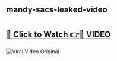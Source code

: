 ## mandy-sacs-leaked-video 

# <h2><a href="http://freeplayer.one?title=mandy-sacs-leaked-video&ref=21J">🔗 Click to Watch 👉🔴 VIDEO</a></h2>

<a href="http://freeplayer.one?title=mandy-sacs-leaked-video&ref=21J" rel="nofollow" data-target="animated-image.originalLink"><img src="https://i.ibb.co.com/xMMVF88/686577567.gif" alt="Viral Video Original" style="max-width: 100%; display: inline-block;" data-target="animated-image.originalImage"></a>

